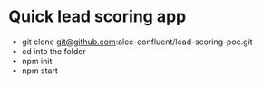 # Quick lead scoring app
- git clone git@github.com:alec-confluent/lead-scoring-poc.git
- cd into the folder
- npm init
- npm start
